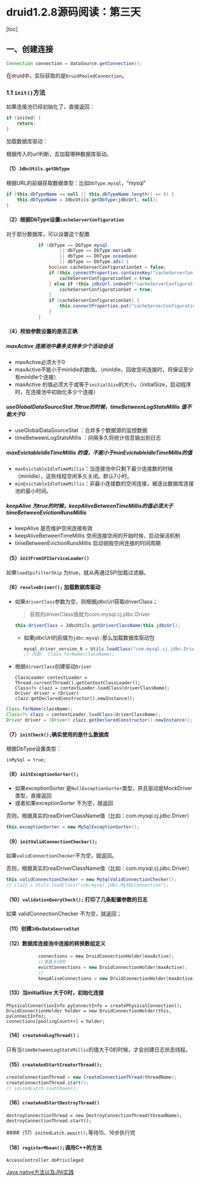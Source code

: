 # druid1.2.8源码阅读：第三天

[toc]

## 一、创建连接

```java
Connection connection = dataSource.getConnection();
```

在druid中，实际获取的是`DruidPooledConnection`。

### 1.1 `init()`方法

如果连接池已经初始化了，直接返回：

```java
if (inited) {
    return;
}
```

加载数据库驱动：

根据传入的url判断，去加载哪种数据库驱动。

#### （1）`JdbcUtils.getDbType`

根据URL的前缀获取数据类型：比如`DbType.mysql`，“mysql”

```java
if (this.dbTypeName == null || this.dbTypeName.length() == 0) {
    this.dbTypeName = JdbcUtils.getDbType(jdbcUrl, null);
}
```

#### （2）根据DbType设置`cacheServerConfiguration`

对于部分数据库，可以设置这个配置

```java
            if (dbType == DbType.mysql
                    || dbType == DbType.mariadb
                    || dbType == DbType.oceanbase
                    || dbType == DbType.ads) {
                boolean cacheServerConfigurationSet = false;
                if (this.connectProperties.containsKey("cacheServerConfiguration")) {
                    cacheServerConfigurationSet = true;
                } else if (this.jdbcUrl.indexOf("cacheServerConfiguration") != -1) {
                    cacheServerConfigurationSet = true;
                }
                if (cacheServerConfigurationSet) {
                    this.connectProperties.put("cacheServerConfiguration", "true");
                }
            }
```

#### （4）校验参数设置的是否正确

##### maxActive 连接池中最多支持多少个活动会话

- maxActive必须大于0
- maxActive不能小于minIdle的数值。（minIdle，回收空闲连接时，将保证至少有minIdle个连接）
- maxActive 的值必须大于或等于`initialSize`的大小。（initialSize，启动程序时，在连接池中初始化多少个连接）

##### useGlobalDataSourceStat 为true的时候，timeBetweenLogStatsMillis 值不能大于0

- useGlobalDataSourceStat ：合并多个数据源的监控数据
- timeBetweenLogStatsMillis ：间隔多久将统计信息输出到日志

##### maxEvictableIdleTimeMillis 的值，不能小于minEvictableIdleTimeMillis的值

- `maxEvictableIdleTimeMillis`：当连接池中只剩下最少连接数的时候（minIdle），这些线程空闲多久关闭。默认7小时。
- `minEvictableIdleTimeMillis`：非最小连接数的空闲连接，被逐出数据库连接池的最小时间。

##### keepAlive 为true的时候，keepAliveBetweenTimeMillis的值必须大于timeBetweenEvictionRunsMillis

- keepAlive  是否维护空闲连接有效
- keepAliveBetweenTimeMillis 空闲连接空闲的开始时候，启动保活机制
- timeBetweenEvictionRunsMillis 启动销毁空闲连接的时间周期

#### （5）`initFromSPIServiceLoader()`

如果`loadSpifilterSkip` 为true，就从再通过SPI加载过滤器。

#### （6）`resolveDriver();`  加载数据库驱动

- 如果`driverClass`参数为空，则根据jdbcUrl获取driverClass；

  > 获取的driverClass值就为com.mysql.cj.jdbc.Driver

  ```java
  this.driverClass = JdbcUtils.getDriverClassName(this.jdbcUrl);
  ```

  - 如果jdbcUrl的前缀为`jdbc:mysql:`那么加载数据库驱动包

    ```java
    mysql_driver_version_6 = Utils.loadClass("com.mysql.cj.jdbc.Driver") != null;
    // 内部： Class.forName(className);
    ```

- 根据`dirverClass`创建驱动`Driver`

  ```
  ClassLoader contextLoader = Thread.currentThread().getContextClassLoader();
  Class<?> clazz = contextLoader.loadClass(driverClassName);
  Driver driver = (Driver) clazz.getDeclaredConstructor().newInstance();
  ```

  

```java
Class.forName(className);
Class<?> clazz = contextLoader.loadClass(driverClassName);
Driver driver = (Driver) clazz.getDeclaredConstructor().newInstance();
```

#### （7）`initCheck();`确实使用的是什么数据库

根据DbType设置类型：

```
isMySql = true;
```

#### （8）`initExceptionSorter();`

- 如果exceptionSorter 是`NullExceptionSorter`类型，并且驱动是MockDriver类型，直接返回
- 或者如果exceptionSorter 不为空，就返回

否则，根据真实的realDriverClassName值（比如：com.mysql.cj.jdbc.Driver）

```java
this.exceptionSorter = new MySqlExceptionSorter();
```

#### （9）`initValidConnectionChecker();`

如果`validConnectionChecker`不为空，就返回。

否则，根据真实的realDriverClassName值（比如：com.mysql.cj.jdbc.Driver）

```java
this.validConnectionChecker = new MySqlValidConnectionChecker();
// clazz = Utils.loadClass("com.mysql.jdbc.MySQLConnection");
```

#### （10）`validationQueryCheck();` 打印了几条配置参数的日志

如果 validConnectionChecker 不为空，就返回；

#### （11）创建`JdbcDataSourceStat`

#### （12）数据库连接池中连接的转换数组定义

```java
            connections = new DruidConnectionHolder[maxActive];
            //准备关闭的
            evictConnections = new DruidConnectionHolder[maxActive];
            // 
            keepAliveConnections = new DruidConnectionHolder[maxActive];
```

#### （13）当initialSize 大于0时，初始化连接

```
PhysicalConnectionInfo pyConnectInfo = createPhysicalConnection();
DruidConnectionHolder holder = new DruidConnectionHolder(this, pyConnectInfo);
connections[poolingCount++] = holder;
```

#### （14）`createAndLogThread()；`

只有当`timeBetweenLogStatsMillis`的值大于0的时候，才会创建日志状态线程。

#### （15）`createAndStartCreatorThread();`

```java
createConnectionThread = new CreateConnectionThread(threadName);
createConnectionThread.start();
// initedLatch.countDown();
```

#### （16）`createAndStartDestroyThread()`

```
destroyConnectionThread = new DestroyConnectionThread(threadName);
destroyConnectionThread.start();
```

####（17）`initedLatch.await();`等待15、16步执行完

#### （18）`registerMbean();`调用C++的方法

```
AccessController.doPrivileged
```

[Java native方法以及JNI实践](https://www.jianshu.com/p/1ba925157f7d)





